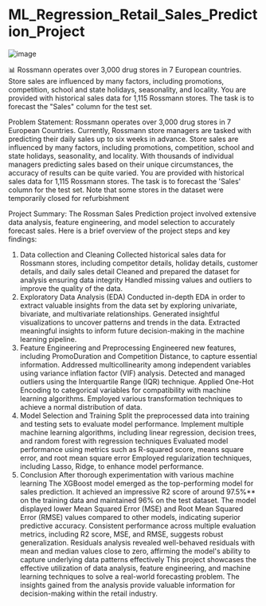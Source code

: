 # ML_Regression_Retail_Sales_Prediction_Project
![image](https://github.com/user-attachments/assets/fb81c25f-42f6-448f-a566-16cf7d737a47)

📊 Rossmann operates over 3,000 drug stores in 7 European countries. Store sales are influenced by many factors, including promotions, competition, school and state holidays, seasonality, and locality. You are provided with historical sales data for 1,115 Rossmann stores. The task is to forecast the "Sales" column for the test set. 

Problem Statement:
Rossmann operates over 3,000 drug stores in 7 European Countries. Currently, Rossmann store managers are tasked with predicting their daily sales up to six weeks in advance. Store sales are influenced by many factors, including promotions, competition, school and state holidays, seasonality, and locality. With thousands of individual managers predicting sales based on their unique circumstances, the accuracy of results can be quite varied. You are provided with historical sales data for 1,115 Rossmann stores. The task is to forecast the 'Sales' column for the test set. Note that some stores in the dataset were temporarily closed for refurbishment

Project Summary:
The Rossman Sales Prediction project involved extensive data analysis, feature engineering, and model selection to accurately forecast sales. Here is a brief overview of the project steps and key findings:

1. Data collection and Cleaning
Collected historical sales data for Rossmann stores, including competitor details, holiday details, customer details, and daily sales detail
Cleaned and prepared the dataset for analysis ensuring data integrity
Handled missing values and outliers to improve the quality of the data.
2. Exploratory Data Analysis (EDA)
Conducted in-depth EDA in order to extract valuable insights from the data set by exploring univariate, bivariate, and multivariate relationships.
Generated insightful visualizations to uncover patterns and trends in the data.
Extracted meaningful insights to inform future decision-making in the machine learning pipeline.
3. Feature Engineering and Preprocessing
Engineered new features, including PromoDuration and Competition Distance, to capture essential information.
Addressed multicollinearity among independent variables using variance inflation factor (VIF) analysis.
Detected and managed outliers using the Interquartile Range (IQR) technique.
Applied One-Hot Encoding to categorical variables for compatibility with machine learning algorithms.
Employed various transformation techniques to achieve a normal distribution of data.
4. Model Selection and Training
Split the preprocessed data into training and testing sets to evaluate model performance.
Implement multiple machine learning algorithms, including linear regression, decision trees, and random forest with regression techniques
Evaluated model performance using metrics such as R-squared score, means square error, and root mean square error
Employed regularization techniques, including Lasso, Ridge, to enhance model performance.
5. Conclusion
After thorough experimentation with various machine learning The XGBoost model emerged as the top-performing model for sales prediction.
It achieved an impressive R2 score of around 97.5%** on the training data and maintained 96% on the test dataset.
The model displayed lower Mean Squared Error (MSE) and Root Mean Squared Error (RMSE) values compared to other models, indicating superior predictive accuracy.
Consistent performance across multiple evaluation metrics, including R2 score, MSE, and RMSE, suggests robust generalization.
Residuals analysis revealed well-behaved residuals with mean and median values close to zero, affirming the model's ability to capture underlying data patterns effectively
This project showcases the effective utilization of data analysis, feature engineering, and machine learning techniques to solve a real-world forecasting problem. The insights gained from the analysis provide valuable information for decision-making within the retail industry.
